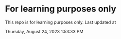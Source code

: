 # For learning purposes only
This repo is for learning purposes only.
Last updated at

Thursday, August 24, 2023 1:53:33 PM

